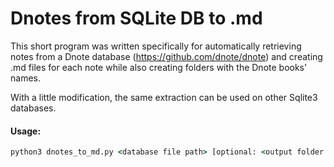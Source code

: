 # Dnotes from SQLite DB to .md

This short program was written specifically for automatically retrieving notes from a Dnote database (https://github.com/dnote/dnote) and creating .md files for each note while also creating folders with the Dnote books' names.

With a little modification, the same extraction can be used on other Sqlite3 databases.


#### Usage:
```cmd
python3 dnotes_to_md.py <database file path> [optional: <output folder name>]
```
